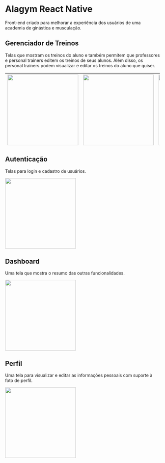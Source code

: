 # Alagym React Native

Front-end criado para melhorar a experiência dos usuários de uma academia de ginástica e musculação.

## Gerenciador de Treinos

Telas que mostram os treinos do aluno e também permitem que professores e personal trainers editem os treinos de seus alunos. Além disso, os personal trainers podem visualizar e editar os treinos do aluno que quiser.

| <img src='./screenshot/listaTreino.gif' width='230'> | <img src='./screenshot/editorTreino.gif' width='230'> | <img src='./screenshot/listaDeExercicios.jpeg' width='230'> |
| ---------------------------------------------------- | ----------------------------------------------------- | ----------------------------------------------------------- |


## Autenticação

Telas para login e cadastro de usuários.

<img src='./screenshot/autenticacao.gif' width='230'>

## Dashboard

Uma tela que mostra o resumo das outras funcionalidades.

<img src='./screenshot/dashboard.jpeg' width='230'>

## Perfil

Uma tela para visualizar e editar as informações pessoais com suporte à foto de perfil.

<img src='./screenshot/perfil.jpeg' width='230'>
